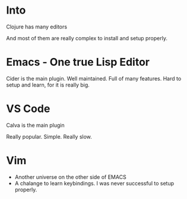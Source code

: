 # Into

Clojure has many editors

And most of them are really complex
to install and setup properly.


# Emacs - One true Lisp Editor

Cider is the main plugin.
Well maintained. Full of many features.
Hard to setup and learn, for it is really big. 

# VS Code

Calva is the main plugin

Really popular. Simple. Really slow.

# Vim 

- Another universe on the other side of EMACS
- A chalange to learn keybindings.
I was never successful to setup properly.




